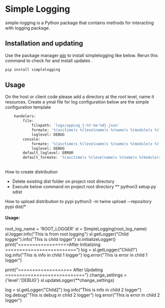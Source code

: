 # Simple Logging

simple-logging is a Python package that contains methods for interacting with logging package. 

## Installation and updating
Use the package manager [pip](https://pip.pypa.io/en/stable/) to install simplelogging like below. 
Rerun this command to check for and install  updates .
```bash
pip install simplelogging
```

## Usage

On the host or client code please add a directory at the root level, name it resources.
Create a ymal file for log configuration
below are the simple configuration template

```bash
    handelers:
        file:
            filepath: 'logs/appLog_{:%Y-%m-%d}.json'
            formate: '%(asctime)s %(levelname)s %(name)s %(module)s %(funcName)s %(filename)s %(lineno)s %(message)s'
            loglevel: DEBUG
        console:
            formate: '%(asctime)s %(levelname)s %(name)s %(module)s %(funcName)s %(filename)s %(lineno)s %(message)s'
            loglevel: DEBUG
        default_loglevel: ERROR
        default_formate: '%(asctime)s %(levelname)s %(name)s %(module)s %(funcName)s %(filename)s %(lineno)s %(message)s'
```


##
How to create distribution
* Delete existing dist folder on project root directory
* Execute below command on project root directory
** python3 setup.py sdist

How to upload distribution to pypi
python3 -m twine upload --repository pypi dist/*

#### Usage:
root_log_name = 'ROOT_LOGGER'
sl = SimpleLogging(root_log_name)
sl.logger.info("This is from root logging")
sl.getLogger("Child logger").info("This is child logger")
sl.initializeLogger()
print("==================After Initializing =========================")
log = sl.getLogger("Child1")
log.info("This is info in child 1 logger")
log.error("This is error in child 1 logger")

print("=================== After Updating ============================")
change_settings = {'level':'DEBUG'}
sl.updateLogger(**change_settings)

log = sl.getLogger("Child2")
log.info("This is info in child 2 logger")
log.debug("This is debug in child 2 logger")
log.error("This is error in child 2 logger")


```
